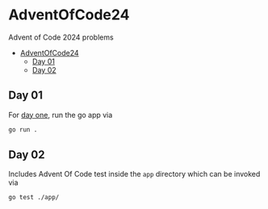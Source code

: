 # AdventOfCode24
Advent of Code 2024 problems

- [AdventOfCode24](#adventofcode24)
  - [Day 01](#day-01)
  - [Day 02](#day-02)


## Day 01
For [day one](https://adventofcode.com/2024/day/1), run the go app via

```bash
go run .
```

## Day 02
Includes Advent Of Code test inside the `app` directory which can be invoked via
```bash
go test ./app/
```